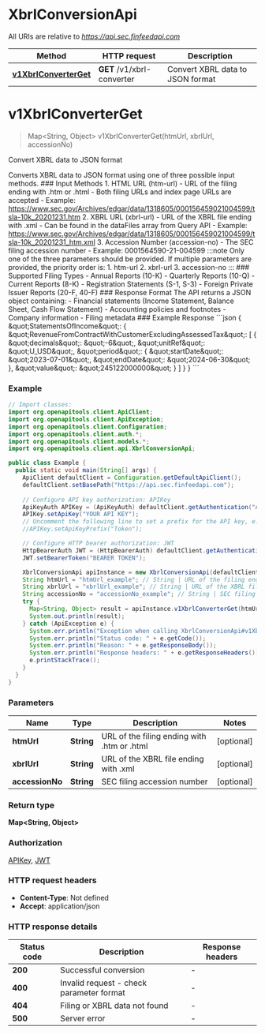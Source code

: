 # XbrlConversionApi

All URIs are relative to *https://api.sec.finfeedapi.com*

| Method | HTTP request | Description |
|------------- | ------------- | -------------|
| [**v1XbrlConverterGet**](XbrlConversionApi.md#v1XbrlConverterGet) | **GET** /v1/xbrl-converter | Convert XBRL data to JSON format |


<a id="v1XbrlConverterGet"></a>
# **v1XbrlConverterGet**
> Map&lt;String, Object&gt; v1XbrlConverterGet(htmUrl, xbrlUrl, accessionNo)

Convert XBRL data to JSON format

Converts XBRL data to JSON format using one of three possible input methods.  ### Input Methods  1. HTML URL (htm-url)    - URL of the filing ending with .htm or .html    - Both filing URLs and index page URLs are accepted    - Example: https://www.sec.gov/Archives/edgar/data/1318605/000156459021004599/tsla-10k_20201231.htm  2. XBRL URL (xbrl-url)    - URL of the XBRL file ending with .xml    - Can be found in the dataFiles array from Query API    - Example: https://www.sec.gov/Archives/edgar/data/1318605/000156459021004599/tsla-10k_20201231_htm.xml  3. Accession Number (accession-no)    - The SEC filing accession number    - Example: 0001564590-21-004599  :::note Only one of the three parameters should be provided. If multiple parameters are provided, the priority order is: 1. htm-url 2. xbrl-url 3. accession-no :::  ### Supported Filing Types  - Annual Reports (10-K) - Quarterly Reports (10-Q) - Current Reports (8-K) - Registration Statements (S-1, S-3) - Foreign Private Issuer Reports (20-F, 40-F)  ### Response Format  The API returns a JSON object containing: - Financial statements (Income Statement, Balance Sheet, Cash Flow Statement) - Accounting policies and footnotes - Company information - Filing metadata  ### Example Response &#x60;&#x60;&#x60;json {   \&quot;StatementsOfIncome\&quot;: {     \&quot;RevenueFromContractWithCustomerExcludingAssessedTax\&quot;: [       {         \&quot;decimals\&quot;: \&quot;-6\&quot;,         \&quot;unitRef\&quot;: \&quot;U_USD\&quot;,         \&quot;period\&quot;: {           \&quot;startDate\&quot;: \&quot;2023-07-01\&quot;,           \&quot;endDate\&quot;: \&quot;2024-06-30\&quot;         },         \&quot;value\&quot;: \&quot;245122000000\&quot;       }     ]   } } &#x60;&#x60;&#x60;

### Example
```java
// Import classes:
import org.openapitools.client.ApiClient;
import org.openapitools.client.ApiException;
import org.openapitools.client.Configuration;
import org.openapitools.client.auth.*;
import org.openapitools.client.models.*;
import org.openapitools.client.api.XbrlConversionApi;

public class Example {
  public static void main(String[] args) {
    ApiClient defaultClient = Configuration.getDefaultApiClient();
    defaultClient.setBasePath("https://api.sec.finfeedapi.com");
    
    // Configure API key authorization: APIKey
    ApiKeyAuth APIKey = (ApiKeyAuth) defaultClient.getAuthentication("APIKey");
    APIKey.setApiKey("YOUR API KEY");
    // Uncomment the following line to set a prefix for the API key, e.g. "Token" (defaults to null)
    //APIKey.setApiKeyPrefix("Token");

    // Configure HTTP bearer authorization: JWT
    HttpBearerAuth JWT = (HttpBearerAuth) defaultClient.getAuthentication("JWT");
    JWT.setBearerToken("BEARER TOKEN");

    XbrlConversionApi apiInstance = new XbrlConversionApi(defaultClient);
    String htmUrl = "htmUrl_example"; // String | URL of the filing ending with .htm or .html
    String xbrlUrl = "xbrlUrl_example"; // String | URL of the XBRL file ending with .xml
    String accessionNo = "accessionNo_example"; // String | SEC filing accession number
    try {
      Map<String, Object> result = apiInstance.v1XbrlConverterGet(htmUrl, xbrlUrl, accessionNo);
      System.out.println(result);
    } catch (ApiException e) {
      System.err.println("Exception when calling XbrlConversionApi#v1XbrlConverterGet");
      System.err.println("Status code: " + e.getCode());
      System.err.println("Reason: " + e.getResponseBody());
      System.err.println("Response headers: " + e.getResponseHeaders());
      e.printStackTrace();
    }
  }
}
```

### Parameters

| Name | Type | Description  | Notes |
|------------- | ------------- | ------------- | -------------|
| **htmUrl** | **String**| URL of the filing ending with .htm or .html | [optional] |
| **xbrlUrl** | **String**| URL of the XBRL file ending with .xml | [optional] |
| **accessionNo** | **String**| SEC filing accession number | [optional] |

### Return type

**Map&lt;String, Object&gt;**

### Authorization

[APIKey](../README.md#APIKey), [JWT](../README.md#JWT)

### HTTP request headers

 - **Content-Type**: Not defined
 - **Accept**: application/json

### HTTP response details
| Status code | Description | Response headers |
|-------------|-------------|------------------|
| **200** | Successful conversion |  -  |
| **400** | Invalid request - check parameter format |  -  |
| **404** | Filing or XBRL data not found |  -  |
| **500** | Server error |  -  |

